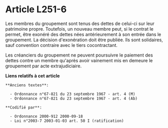 # Article L251-6

Les membres du groupement sont tenus des dettes de celui-ci sur leur patrimoine propre. Toutefois, un nouveau membre peut, si
le contrat le permet, être exonéré des dettes nées antérieurement à son entrée dans le groupement. La décision d'exonération
doit être publiée. Ils sont solidaires, sauf convention contraire avec le tiers cocontractant.

Les créanciers du groupement ne peuvent poursuivre le paiement des dettes contre un membre qu'après avoir vainement mis en
demeure le groupement par acte extrajudiciaire.

**Liens relatifs à cet article**

	**Anciens textes**:

	  - Ordonnance n°67-821 du 23 septembre 1967 - art. 4 (M)
	  - Ordonnance n°67-821 du 23 septembre 1967 - art. 4 (Ab)

	**Codifié par**:

	  - Ordonnance 2000-912 2000-09-18
	  - Loi n°2003-7 2003-01-03 art. 50 I (ratification)
